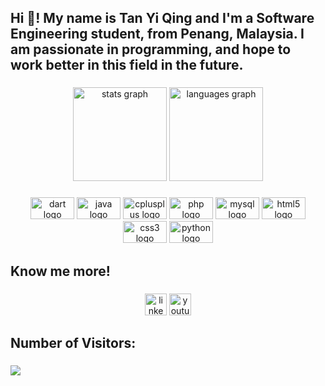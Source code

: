 <h2 align="left">Hi 👋! My name is Tan Yi Qing and I'm a Software Engineering student, from Penang, Malaysia. I am passionate in programming, and hope to work better in this field in the future.</h2>

###

<div align="center">
  <img src="https://github-readme-stats.vercel.app/api?hide_title=false&hide_rank=false&show_icons=true&include_all_commits=true&count_private=true&disable_animations=false&theme=dracula&locale=en&hide_border=false&username=TanYiQing" height="150" alt="stats graph"  />
  <img src="https://github-readme-stats.vercel.app/api/top-langs?locale=en&hide_title=false&layout=compact&card_width=320&langs_count=5&theme=dracula&hide_border=false&username=TanYiQing" height="150" alt="languages graph"  />
</div>

###

<div align="center">
  <img src="https://cdn.jsdelivr.net/gh/devicons/devicon/icons/dart/dart-original.svg" height="35" width="70" alt="dart logo"  />
  <img src="https://cdn.jsdelivr.net/gh/devicons/devicon/icons/java/java-original.svg" height="35" width="70" alt="java logo"  />
  <img src="https://cdn.jsdelivr.net/gh/devicons/devicon/icons/cplusplus/cplusplus-original.svg" height="35" width="70" alt="cplusplus logo"  />
  <img src="https://cdn.jsdelivr.net/gh/devicons/devicon/icons/php/php-original.svg" height="35" width="70" alt="php logo"  />
  <img src="https://cdn.jsdelivr.net/gh/devicons/devicon/icons/mysql/mysql-original.svg" height="35" width="70" alt="mysql logo"  />
  <img src="https://cdn.jsdelivr.net/gh/devicons/devicon/icons/html5/html5-original.svg" height="35" width="70" alt="html5 logo"  />
  <img src="https://cdn.jsdelivr.net/gh/devicons/devicon/icons/css3/css3-original.svg" height="35" width="70" alt="css3 logo"  />
  <img src="https://cdn.jsdelivr.net/gh/devicons/devicon/icons/python/python-original.svg" height="35" width="70" alt="python logo"  />
</div>

###

<h2 align="left">Know me more!</h2>

###

<div align="center">
  <a href="https://www.linkedin.com/in/tan-yi-qing-130a06209/"><img src="https://img.shields.io/static/v1?message=LinkedIn&logo=linkedin&label=&color=0077B5&logoColor=white&labelColor=&style=for-the-badge" height="35" alt="linkedin logo"  /></a>
  <a href="https://www.youtube.com/channel/UC9rA1qbvDxBB8GvhlnB_3WA"><img src="https://img.shields.io/static/v1?message=Youtube&logo=youtube&label=&color=FF0000&logoColor=white&labelColor=&style=for-the-badge" height="35" alt="youtube logo"  /></a>
</div>

###

<h2 align="left">Number of Visitors:</h2>

###

<div align="left">
  <img src="https://profile-counter.glitch.me/TanYiQing/count.svg?"  />
</div>

###
